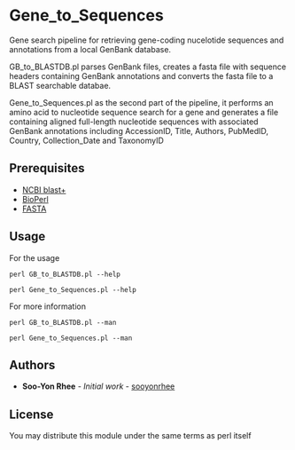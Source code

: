 # Gene_to_Sequences

Gene search pipeline for retrieving gene-coding nucelotide sequences and annotations from a local GenBank database. 

GB_to_BLASTDB.pl 
parses GenBank files, creates a fasta file with sequence headers containing GenBank annotations and
converts the fasta file to a BLAST searchable databae.

Gene_to_Sequences.pl
as the second part of the pipeline, it performs an amino acid to nucleotide sequence search for a gene
and generates a file containing aligned full-length nucleotide sequences with associated GenBank annotations
including AccessionID, Title, Authors, PubMedID, Country, Collection_Date and TaxonomyID



## Prerequisites

* [NCBI blast+](https://blast.ncbi.nlm.nih.gov/Blast.cgi?PAGE_TYPE=BlastDocs&DOC_TYPE=Download)
* [BioPerl](http://bioperl.org/)
* [FASTA](http://fasta.bioch.virginia.edu/fasta_www2/fasta_down.shtml)

## Usage

For the usage
```
perl GB_to_BLASTDB.pl --help

perl Gene_to_Sequences.pl --help

```

For more information
```
perl GB_to_BLASTDB.pl --man

perl Gene_to_Sequences.pl --man

``` 


## Authors

* **Soo-Yon Rhee** - *Initial work* - [sooyonrhee](https://github.com/sooyonrhee)



## License

You may distribute this module under the same terms as perl itself
 




